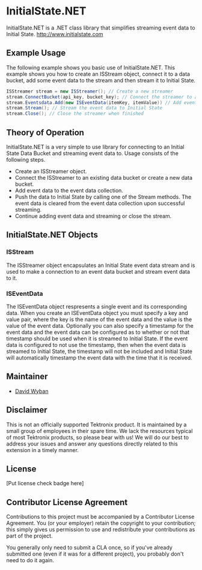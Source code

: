 # InitialState<nolink/>.NET
InitialState<nolink/>.NET is a .NET class library that simplifies streaming event data to Initial State.  http://www.initialstate.com


## Example Usage

The following example shows you basic use of InitialState<nolink/>.NET.  This example shows you how to create an ISStream object, connect it to a data bucket, add some event data to the stream and then stream it to Initial State.

```csharp
ISStreamer stream = new ISStreamer(); // Create a new streamer
stream.ConnectBucket(api_key, bucket_key); // Connect the streamer to an event data bucket
stream.Eventsdata.Add(new ISEventData(itemKey, itemValue)) // Add event data to be streamed
stream.Stream(); // Stream the event data to Initial State
stream.Close(); // Close the streamer when finished
```

## Theory of Operation
InitialState<nolink/>.NET is a very simple to use library for connecting to an Initial State Data Bucket and streaming event data to.  Usage consists of the following steps.

* Create an ISStreamer object.
* Connect the ISStreamer to an existing data bucket or create a new data bucket.
* Add event data to the event data collection.
* Push the data to Initial State by calling one of the Stream methods.  The event data is cleared from the event data collection upon successful streaming.
* Continue adding event data and streaming or close the stream.


## InitialState<nolink/>.NET Objects

### ISStream
The ISStreamer object encapsulates an Initial State event data stream and is used to make a connection to an event data bucket and stream event data to it.

### ISEventData
The ISEventData object respresents a single event and its corresponding data.  When you create an ISEventData object you must specify a key and value pair, where the key is the name of the event data and the value is the value of the event data.  Optionally you can also specify a timestamp for the event data and the event data can be configured as to whether or not that timestamp should be used when it is streamed to Initial State.  If the event data is configured to not use the timestamp, then when the event data is streamed to Initial State, the timestamp will not be included and Initial State will automatically timestamp the event data with the time that it is received.


## Maintainer

* [David Wyban](https://github.com/dwyban)


## Disclaimer

This is not an officially supported Tektronix product. It is maintained by a small group of employees in their spare time. We lack the resources typical of most Tektronix products, so please bear with us! We will do our best to address your issues and answer any questions directly related to this extension in a timely manner.


## License

[Put license check badge here]


## Contributor License Agreement

Contributions to this project must be accompanied by a Contributor License Agreement. You (or your employer) retain the copyright to your contribution; this simply gives us permission to use and redistribute your contributions as part of the project.

You generally only need to submit a CLA once, so if you've already submitted one (even if it was for a different project), you probably don't need to do it again.
